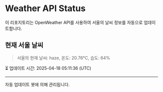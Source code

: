 
# Weather API Status

이 리포지토리는 OpenWeather API를 사용하여 서울의 날씨 정보를 자동으로 업데이트합니다.

## 현재 서울 날씨
> 서울의 현재 날씨: haze, 온도: 20.76°C, 습도: 64%

⏳ 업데이트 시간: 2025-04-18 05:11:36 (UTC)

---
자동 업데이트 봇에 의해 관리됩니다.

